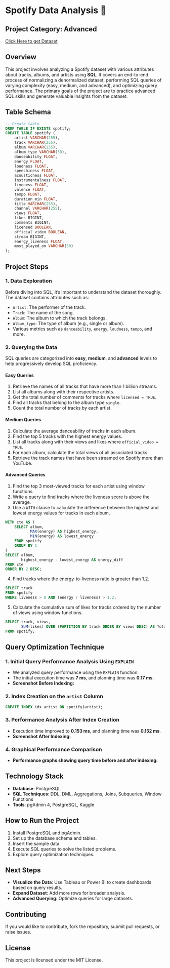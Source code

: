 # Spotify Data Analysis 📌

## Project Category: Advanced

[Click Here to get Dataset](https://www.kaggle.com/datasets/sanjanchaudhari/spotify-dataset)



## Overview

This project involves analyzing a Spotify dataset with various attributes about tracks, albums, and artists using **SQL**. It covers an end-to-end process of normalizing a denormalized dataset, performing SQL queries of varying complexity (easy, medium, and advanced), and optimizing query performance. The primary goals of the project are to practice advanced SQL skills and generate valuable insights from the dataset.

## Table Schema

```sql
-- Create table
DROP TABLE IF EXISTS spotify;
CREATE TABLE spotify (
    artist VARCHAR(255),
    track VARCHAR(255),
    album VARCHAR(255),
    album_type VARCHAR(50),
    danceability FLOAT,
    energy FLOAT,
    loudness FLOAT,
    speechiness FLOAT,
    acousticness FLOAT,
    instrumentalness FLOAT,
    liveness FLOAT,
    valence FLOAT,
    tempo FLOAT,
    duration_min FLOAT,
    title VARCHAR(255),
    channel VARCHAR(255),
    views FLOAT,
    likes BIGINT,
    comments BIGINT,
    licensed BOOLEAN,
    official_video BOOLEAN,
    stream BIGINT,
    energy_liveness FLOAT,
    most_played_on VARCHAR(50)
);
```

## Project Steps

### 1. Data Exploration

Before diving into SQL, it’s important to understand the dataset thoroughly. The dataset contains attributes such as:

- `Artist`: The performer of the track.
- `Track`: The name of the song.
- `Album`: The album to which the track belongs.
- `Album_type`: The type of album (e.g., single or album).
- Various metrics such as `danceability`, `energy`, `loudness`, `tempo`, and more.

### 2. Querying the Data

SQL queries are categorized into **easy**, **medium**, and **advanced** levels to help progressively develop SQL proficiency.

#### Easy Queries

1. Retrieve the names of all tracks that have more than 1 billion streams.
2. List all albums along with their respective artists.
3. Get the total number of comments for tracks where `licensed = TRUE`.
4. Find all tracks that belong to the album type `single`.
5. Count the total number of tracks by each artist.

#### Medium Queries

1. Calculate the average danceability of tracks in each album.
2. Find the top 5 tracks with the highest energy values.
3. List all tracks along with their views and likes where `official_video = TRUE`.
4. For each album, calculate the total views of all associated tracks.
5. Retrieve the track names that have been streamed on Spotify more than YouTube.

#### Advanced Queries

1. Find the top 3 most-viewed tracks for each artist using window functions.
2. Write a query to find tracks where the liveness score is above the average.
3. Use a `WITH` clause to calculate the difference between the highest and lowest energy values for tracks in each album.

```sql
WITH cte AS (
    SELECT album,
           MAX(energy) AS highest_energy,
           MIN(energy) AS lowest_energy
    FROM spotify
    GROUP BY 1
)
SELECT album,
       highest_energy - lowest_energy AS energy_diff
FROM cte
ORDER BY 2 DESC;
```

4. Find tracks where the energy-to-liveness ratio is greater than 1.2.

```sql
SELECT track
FROM spotify
WHERE liveness > 0 AND (energy / liveness) > 1.2;
```

5. Calculate the cumulative sum of likes for tracks ordered by the number of views using window functions.

```sql
SELECT track, views,
       SUM(likes) OVER (PARTITION BY track ORDER BY views DESC) AS Total_likes
FROM spotify;
```

## Query Optimization Technique

### 1. Initial Query Performance Analysis Using `EXPLAIN`

- We analyzed query performance using the `EXPLAIN` function.
- The initial execution time was **7 ms**, and planning time was **0.17 ms**.
- **Screenshot Before Indexing:**

### 2. Index Creation on the `artist` Column

```sql
CREATE INDEX idx_artist ON spotify(artist);
```

### 3. Performance Analysis After Index Creation

- Execution time improved to **0.153 ms**, and planning time was **0.152 ms**.
- **Screenshot After Indexing:**

### 4. Graphical Performance Comparison

- **Performance graphs showing query time before and after indexing:**



## Technology Stack

- **Database**: PostgreSQL
- **SQL Techniques**: DDL, DML, Aggregations, Joins, Subqueries, Window Functions
- **Tools**: pgAdmin 4, PostgreSQL, Kaggle

## How to Run the Project

1. Install PostgreSQL and pgAdmin.
2. Set up the database schema and tables.
3. Insert the sample data.
4. Execute SQL queries to solve the listed problems.
5. Explore query optimization techniques.

## Next Steps

- **Visualize the Data**: Use Tableau or Power BI to create dashboards based on query results.
- **Expand Dataset**: Add more rows for broader analysis.
- **Advanced Querying**: Optimize queries for large datasets.

## Contributing

If you would like to contribute, fork the repository, submit pull requests, or raise issues.

## License

This project is licensed under the MIT License.



